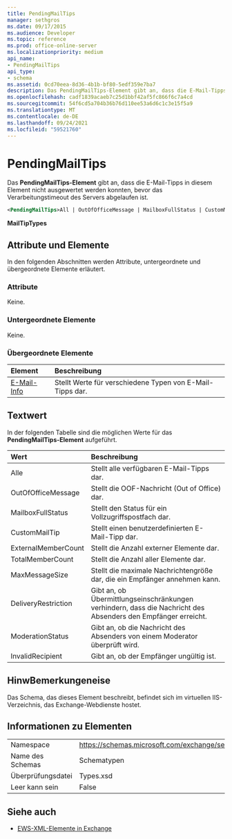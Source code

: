 ```yaml
---
title: PendingMailTips
manager: sethgros
ms.date: 09/17/2015
ms.audience: Developer
ms.topic: reference
ms.prod: office-online-server
ms.localizationpriority: medium
api_name:
- PendingMailTips
api_type:
- schema
ms.assetid: 0cd70eea-8d36-4b1b-bf80-5edf359e7ba7
description: Das PendingMailTips-Element gibt an, dass die E-Mail-Tipps in diesem Element nicht ausgewertet werden konnten, bevor das Verarbeitungstimeout des Servers abgelaufen ist.
ms.openlocfilehash: cadf1839acaeb7c25d1bbf42af5fc866f6c7a4cd
ms.sourcegitcommit: 54f6cd5a704b36b76d110ee53a6d6c1c3e15f5a9
ms.translationtype: MT
ms.contentlocale: de-DE
ms.lasthandoff: 09/24/2021
ms.locfileid: "59521760"
---
```

# <a name="pendingmailtips"></a>PendingMailTips

Das **PendingMailTips-Element** gibt an, dass die E-Mail-Tipps in diesem Element nicht ausgewertet werden konnten, bevor das Verarbeitungstimeout des Servers abgelaufen ist. 
  
```XML
<PendingMailTips>All | OutOfOfficeMessage | MailboxFullStatus | CustomMailTip | ExternalMemberCount | TotalMemberCount | MaxMessageSize | DeliveryRestriction | ModerateStatus | InvalidRecipient</PendingMailTips>
```

 **MailTipTypes**
## <a name="attributes-and-elements"></a>Attribute und Elemente

In den folgenden Abschnitten werden Attribute, untergeordnete und übergeordnete Elemente erläutert.
  
### <a name="attributes"></a>Attribute

Keine.
  
### <a name="child-elements"></a>Untergeordnete Elemente

Keine.
  
### <a name="parent-elements"></a>Übergeordnete Elemente

|**Element**|**Beschreibung**|
|:-----|:-----|
|[E-Mail-Info](mailtips.md) <br/> |Stellt Werte für verschiedene Typen von E-Mail-Tipps dar.  <br/> |
   
## <a name="text-value"></a>Textwert

In der folgenden Tabelle sind die möglichen Werte für das **PendingMailTips-Element** aufgeführt. 
  
|**Wert**|**Beschreibung**|
|:-----|:-----|
|Alle  <br/> |Stellt alle verfügbaren E-Mail-Tipps dar.  <br/> |
|OutOfOfficeMessage  <br/> |Stellt die OOF-Nachricht (Out of Office) dar.  <br/> |
|MailboxFullStatus  <br/> |Stellt den Status für ein Vollzugriffspostfach dar.  <br/> |
|CustomMailTip  <br/> |Stellt einen benutzerdefinierten E-Mail-Tipp dar.  <br/> |
|ExternalMemberCount  <br/> |Stellt die Anzahl externer Elemente dar.  <br/> |
|TotalMemberCount  <br/> |Stellt die Anzahl aller Elemente dar.  <br/> |
|MaxMessageSize  <br/> |Stellt die maximale Nachrichtengröße dar, die ein Empfänger annehmen kann.  <br/> |
|DeliveryRestriction  <br/> |Gibt an, ob Übermittlungseinschränkungen verhindern, dass die Nachricht des Absenders den Empfänger erreicht.  <br/> |
|ModerationStatus  <br/> |Gibt an, ob die Nachricht des Absenders von einem Moderator überprüft wird.  <br/> |
|InvalidRecipient  <br/> |Gibt an, ob der Empfänger ungültig ist.  <br/> |
   
## <a name="remarks"></a>HinwBemerkungeneise

Das Schema, das dieses Element beschreibt, befindet sich im virtuellen IIS-Verzeichnis, das Exchange-Webdienste hostet.
  
## <a name="element-information"></a>Informationen zu Elementen

|||
|:-----|:-----|
|Namespace  <br/> |https://schemas.microsoft.com/exchange/services/2006/types  <br/> |
|Name des Schemas  <br/> |Schematypen  <br/> |
|Überprüfungsdatei  <br/> |Types.xsd  <br/> |
|Leer kann sein  <br/> |False  <br/> |
   
## <a name="see-also"></a>Siehe auch



- [EWS-XML-Elemente in Exchange](ews-xml-elements-in-exchange.md)

